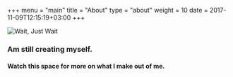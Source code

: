 +++
menu = "main"
title = "About"
type = "about"
weight = 10
date = 2017-11-09T12:15:19+03:00
+++

![Wait, Just Wait](https://raw.githubusercontent.com/sirjmkitavi/gui/master/static/finding-me.gif)

### Am still creating myself.

#### Watch this space for more on what I make out of me.